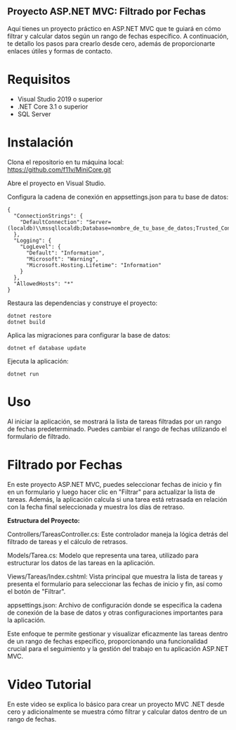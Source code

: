 ## Proyecto ASP.NET MVC: Filtrado por Fechas
Aquí tienes un proyecto práctico en ASP.NET MVC que te guiará en cómo filtrar y calcular datos según un rango de fechas específico. A continuación, te detallo los pasos para crearlo desde cero, además de proporcionarte enlaces útiles y formas de contacto.

# Requisitos
- Visual Studio 2019 o superior
- .NET Core 3.1 o superior
- SQL Server
# Instalación
Clona el repositorio en tu máquina local:
https://github.com/f11v/MiniCore.git

Abre el proyecto en Visual Studio.

Configura la cadena de conexión en appsettings.json para tu base de datos:
```
{
  "ConnectionStrings": {
    "DefaultConnection": "Server=(localdb)\\mssqllocaldb;Database=nombre_de_tu_base_de_datos;Trusted_Connection=True;MultipleActiveResultSets=true"
  },
  "Logging": {
    "LogLevel": {
      "Default": "Information",
      "Microsoft": "Warning",
      "Microsoft.Hosting.Lifetime": "Information"
    }
  },
  "AllowedHosts": "*"
}
```
Restaura las dependencias y construye el proyecto:
```
dotnet restore
dotnet build
```

Aplica las migraciones para configurar la base de datos:
```
dotnet ef database update
```

Ejecuta la aplicación:
```
dotnet run
```

# Uso
Al iniciar la aplicación, se mostrará la lista de tareas filtradas por un rango de fechas predeterminado. Puedes cambiar el rango de fechas utilizando el formulario de filtrado.

# Filtrado por Fechas
En este proyecto ASP.NET MVC, puedes seleccionar fechas de inicio y fin en un formulario y luego hacer clic en "Filtrar" para actualizar la lista de tareas. Además, la aplicación calcula si una tarea está retrasada en relación con la fecha final seleccionada y muestra los días de retraso.

**Estructura del Proyecto:**

Controllers/TareasController.cs: Este controlador maneja la lógica detrás del filtrado de tareas y el cálculo de retrasos.

Models/Tarea.cs: Modelo que representa una tarea, utilizado para estructurar los datos de las tareas en la aplicación.

Views/Tareas/Index.cshtml: Vista principal que muestra la lista de tareas y presenta el formulario para seleccionar las fechas de inicio y fin, así como el botón de "Filtrar".

appsettings.json: Archivo de configuración donde se especifica la cadena de conexión de la base de datos y otras configuraciones importantes para la aplicación.

Este enfoque te permite gestionar y visualizar eficazmente las tareas dentro de un rango de fechas específico, proporcionando una funcionalidad crucial para el seguimiento y la gestión del trabajo en tu aplicación ASP.NET MVC.

# Video Tutorial
En este video se explica lo básico para crear un proyecto MVC .NET desde cero y adicionalmente se muestra cómo filtrar y calcular datos dentro de un rango de fechas.
